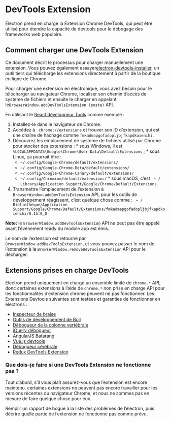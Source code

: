 # DevTools Extension

Électron prend en charge la Extension</a> Chrome DevTools, qui peut être utilisé pour étendre la capacité de devtools pour le débogage des frameworks web populaire.</p> 

## Comment charger une DevTools Extension

Ce document décrit le processus pour charger manuellement une extension. Vous pouvez également essayer[electron-devtools-installer](https://github.com/GPMDP/electron-devtools-installer), un outil tiers qui télécharge les extensions directement à partir de la boutique en ligne de Chrome.

Pour charger une extension en électronique, vous avez besoin pour le télécharger au navigateur Chrome, localiser son chemin d’accès de système de fichiers et ensuite le charger en appelant le`BrowserWindow.addDevToolsExtension (poste)` API.

En utilisant le [React développeur Tools](https://chrome.google.com/webstore/detail/react-developer-tools/fmkadmapgofadopljbjfkapdkoienihi) comme exemple :

  1. Installez-le dans le navigateur de Chrome.
  2. Accédez à ` chrome://extensions` et trouver son ID d’extension, qui est une chaîne de hachage comme `fmkadmapgofadopljbjfkapdkoienihi`.
  3. Découvrez les emplacement de système de fichiers utilisé par Chrome pour stocker des extensions : 
    * sous Windows, il est `%LOCALAPPDATA%\Google\Chrome\User Data\Default\Extensions` ;
    * sous Linux, ça pourrait être : 
        * `~/.config/Google-Chrome/default/extensions/`
        * `~/.config/Google-Chrome-Beta/default/extensions/`
        * `~/.config/Google-Chrome-Canary/default/extensions/`
        * `~/.config/Chromium/default/extensions/`
    * sous macOS, c’est ` ~ / Library/Application Support/Google/Chrome/Default/Extensions`.
  4. Transmettre l’emplacement de l’extension à `BrowserWindow.addDevToolsExtension` API, pour les outils de développement réagissent, c’est quelque chose comme : ` ~ / Bibliothèque/Application Support/Google/Chrome/Default/Extensions/fmkadmapgofadopljbjfkapdkoienihi/0.15.0_0`

**Note:** le `BrowserWindow.addDevToolsExtension` API ne peut pas être appelé avant l’événement ready du module app est émis.

Le nom de l’extension est retourné par `BrowserWindow.addDevToolsExtension`, et vous pouvez passer le nom de l’extension à la `BrowserWindow.removeDevToolsExtension` API pour le décharger.

## Extensions prises en charge DevTools

Électron prend uniquement en charge un ensemble limité de `chrome.*` API, donc certaines extensions à l’aide de `chrome.*` non prise en charge API pour les fonctionnalités d’extension chrome peuvent ne pas fonctionner. Les Extensions Devtools suivantes sont testées et garanties de fonctionner en électrons :

* [Inspecteur de braise](https://chrome.google.com/webstore/detail/ember-inspector/bmdblncegkenkacieihfhpjfppoconhi)
* [Outils de développement de Bull](https://chrome.google.com/webstore/detail/react-developer-tools/fmkadmapgofadopljbjfkapdkoienihi)
* [Débogueur de la colonne vertébrale](https://chrome.google.com/webstore/detail/backbone-debugger/bhljhndlimiafopmmhjlgfpnnchjjbhd)
* [jQuery débogueur](https://chrome.google.com/webstore/detail/jquery-debugger/dbhhnnnpaeobfddmlalhnehgclcmjimi)
* [AngularJS Batarang](https://chrome.google.com/webstore/detail/angularjs-batarang/ighdmehidhipcmcojjgiloacoafjmpfk)
* [Vue.js devtools](https://chrome.google.com/webstore/detail/vuejs-devtools/nhdogjmejiglipccpnnnanhbledajbpd)
* [Débogueur cérébrale](http://www.cerebraljs.com/documentation/the_debugger)
* [Redux DevTools Extension](https://chrome.google.com/webstore/detail/redux-devtools/lmhkpmbekcpmknklioeibfkpmmfibljd)

### Que dois-je faire si une DevTools Extension ne fonctionne pas ?

Tout d’abord, s’il vous plaît assurez-vous que l’extension est encore maintenu, certaines extensions ne peuvent pas encore travailler pour les versions récentes du navigateur Chrome, et nous ne sommes pas en mesure de faire quelque chose pour eux.

Remplir un rapport de bogue à la liste des problèmes de l’électron, puis décrire quelle partie de l’extension ne fonctionne pas comme prévu.